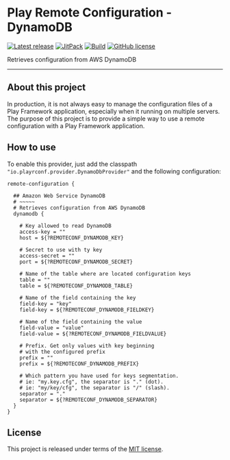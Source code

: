 # Play Remote Configuration - DynamoDB


[![Latest release](https://img.shields.io/badge/latest_release-18.04-orange.svg)](https://github.com/play-rconf/play-rconf-dynamodb/releases)
[![JitPack](https://jitpack.io/v/play-rconf/play-rconf-dynamodb.svg)](https://jitpack.io/#play-rconf/play-rconf-dynamodb)
[![Build](https://img.shields.io/travis-ci/play-rconf/play-rconf-dynamodb.svg?branch=master&style=flat)](https://travis-ci.org/play-rconf/play-rconf-dynamodb)
[![GitHub license](https://img.shields.io/badge/license-MIT-blue.svg)](https://raw.githubusercontent.com/play-rconf/play-rconf-dynamodb/master/LICENSE)

Retrieves configuration from AWS DynamoDB
*****

## About this project
In production, it is not always easy to manage the configuration files of a
Play Framework application, especially when it running on multiple servers.
The purpose of this project is to provide a simple way to use a remote
configuration with a Play Framework application.



## How to use

To enable this provider, just add the classpath `"io.playrconf.provider.DynamoDbProvider"`
and the following configuration:

```hocon
remote-configuration {

  ## Amazon Web Service DynamoDB
  # ~~~~~
  # Retrieves configuration from AWS DynamoDB
  dynamodb {

    # Key allowed to read DynamoDB
    access-key = ""
    host = ${?REMOTECONF_DYNAMODB_KEY}

    # Secret to use with ty key
    access-secret = ""
    port = ${?REMOTECONF_DYNAMODB_SECRET}

    # Name of the table where are located configuration keys
    table = ""
    table = ${?REMOTECONF_DYNAMODB_TABLE}

    # Name of the field containing the key
    field-key = "key"
    field-key = ${?REMOTECONF_DYNAMODB_FIELDKEY}

    # Name of the field containing the value
    field-value = "value"
    field-value = ${?REMOTECONF_DYNAMODB_FIELDVALUE}

    # Prefix. Get only values with key beginning
    # with the configured prefix
    prefix = ""
    prefix = ${?REMOTECONF_DYNAMODB_PREFIX}

    # Which pattern you have used for keys segmentation.
    # ie: "my.key.cfg", the separator is "." (dot).
    # ie: "my/key/cfg", the separator is "/" (slash).
    separator = "."
    separator = ${?REMOTECONF_DYNAMODB_SEPARATOR}
  }
}
```



## License
This project is released under terms of the [MIT license](https://raw.githubusercontent.com/play-rconf/play-rconf-dynamodb/master/LICENSE).
